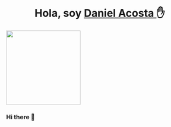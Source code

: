 <div align="center">
  <h1 align="center"> Hola, soy <a href=""> Daniel Acosta </a>✋</h1>
</div>
<img src="https://wallpaperaccess.com/full/5105718.jpg" height="200px" width=""/>

### Hi there 👋

<!--


Here are some ideas to get you started:

- 🔭 I’m currently working on ...
- 🌱 I’m currently learning ...
- 👯 I’m looking to collaborate on ...
- 🤔 I’m looking for help with ...
- 💬 Ask me about ...
- 📫 How to reach me: ...
- 😄 Pronouns: ...
- ⚡ Fun fact: ...
-->
